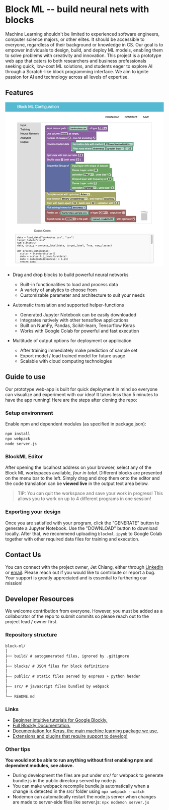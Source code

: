 # Block ML -- build neural nets with blocks

Machine Learning shouldn't be limited to experienced software engineers, computer science majors, or other elites. It should be accessible to everyone, regardless of their background or knowledge in CS. Our goal is to empower individuals to design, build, and deploy ML models, enabling them to solve problems with creativity and innovation. This project is a prototype web app that caters to both researchers and business professionals seeking quick, low-cost ML solutions, and students eager to explore AI through a Scratch-like block programming interface. We aim to ignite passion for AI and technology across all levels of expertise.

## Features

![View demo photo](demo.png)

- Drag and drop blocks to build powerful neural networks

  - Built-in functionalities to load and process data
  - A variety of analytics to choose from
  - Customizable parameter and architecture to suit your needs

- Automatic translation and supported helper-functions

  - Generated Jupyter Notebook can be easily downloaded
  - Integrates natively with other tensoflow applications
  - Built on NumPy, Pandas, Scikit-learn, Tensorflow Keras
  - Works with Google Colab for powerful and fast execution

- Multitude of output options for deployment or application

  - After training immediately make prediction of sample set
  - Export model / load trained model for future usage
  - Scalable with cloud computing technologies

## Guide to use

Our prototype web-app is built for quick deployment in mind so everyone can visualize and experiment with our idea! It takes less than 5 minutes to have the app running! Here are the steps after cloning the repo:

### Setup environment

Enable npm and dependent modules (as specified in package.json):

```
npm install
npx webpack
node server.js
```

### BlockML Editor

After opening the localhost address on your browser, select any of the Block ML workspaces available, _four in total_. Different blocks are presented on the menu bar to the left. Simply drag and drop them onto the editor and the code translation can be **viewed live** in the output text area below.

> TIP: You can quit the workspace and save your work in progress! This allows you to work on up to 4 different programs in one session!

### Exporting your design

Once you are satisfied with your program, click the "GENERATE" button to generate a Jupyter Notebook. Use the "DOWNLOAD" button to download locally. After that, we recommend uploading `blockml.ipynb` to Google Colab together with other required data files for training and execution.

## Contact Us

You can connect with the project owner, Jet Chiang, either through [LinkedIn](https://www.linkedin.com/in/jet-chiang/) or [email](mailto:jetjiang.ez@gmail.com). Please reach out if you would like to contribute or report a bug. Your support is greatly appreciated and is essential to furthering our mission!

## Developer Resources

We welcome contribution from everyone. However, you must be added as a collaborator of the repo to submit commits so please reach out to the project lead / owner first.

### Repository structure

```
block-ml/
│
├── build/ # autogenerated files, ignored by .gitignore
│
├── blocks/ # JSON files for block definitions
│
├── public/ # static files served by express + python header
│
├── src/ # javascript files bundled by webpack
│
└── README.md
```

### Links

- [Beginner intuitive tutorials for Google Blockly.][1]
- [Full Blockly Documentation.][2]
- [Documentation for Keras, the main machine learning package we use.][3]
- [Extensions and plugins that require support to develop!][4]

[1]: https://blocklycodelabs.dev
[2]: https://developers.google.com/blockly/guides/get-started/what-is-blockly
[3]: https://www.tensorflow.org/api_docs/python/tf/keras
[4]: https://google.github.io/blockly-samples/

### Other tips

**You would not be able to run anything without first enabling npm and dependent modules, see above.**

- During development the files are put under src/ for webpack to generate bundle.js in the public directory served by node.js
- You can make webpack recompile bundle.js automatically when a change is detected in the src/ folder using `npx webpack --watch`
- Nodemon can automatically restart the node.js server when changes are made to server-side files like server.js: `npx nodemon server.js`
